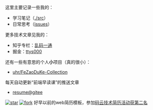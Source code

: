 这里主要记录一些我的：
- 学习笔记（[./src](https://github.com/uhr/blog/tree/master/src)）
- 日常思考（[issues](https://github.com/uhr/blog/issues)）️

更多技术文章见我的：
- 知乎专栏：[乱码一通](https://zhuanlan.zhihu.com/ttys000)
- 掘金：[ttys000](https://juejin.im/user/5812d967bf22ec006880d091/posts)

还有一些有意思的个人**小**项目（真的很小）：
- [uhr/FeZaoDuKe-Collection](https://github.com/uhr/FeZaoDuKe-Collection)

每天自动更新“前端早读课”的推送文章

- [resume@gitee](https://gitee.com/itsay/resume) 

[![star](https://gitee.com/itsay/resume/badge/star.svg?theme=white)](https://gitee.com/itsay/resume/stargazers)    [![fork](https://gitee.com/itsay/resume/badge/fork.svg?theme=white)](https://gitee.com/itsay/resume/members) 好早以前的web简历模板，参加[码云技术简历活动获第二名](https://gitee.com/cool-resume)
